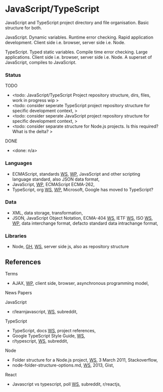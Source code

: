 # JavaScript/TypeScript

JavaScript and TypeScript project directory and file organisation. Basic structure for both. 

JavaScript. Dynamic variables. Runtime error checking. Rapid application development. Client side i.e. browser, server side i.e. Node.

TypeScript. Typed static variables. Compile time error checking. Large applications. Client side i.e. browser, server side i.e. Node. A superset of JavaScript, compiles to JavaScript. 

### Status

TODO
* <todo: JavaScript/TypeScript Project repository structure, dirs, files, work in progress wip >
* <todo: consider seperate TypeScript project repository structure for specific development context, >
* <todo: consider seperate JavaScript project repository structure for specific development context, >
* <todo: consider separate structure for Node.js projects. Is this required? What is the delta? >

DONE
* <done: n/a>

### Languages
* ECMAScript, standards [WS](https://ecma-international.org/publications-and-standards/standards/), [WP](https://en.wikipedia.org/wiki/ECMAScript), JavaScript and other scripting language standard, also JSON data format,
* JavaScript, [WP](https://en.wikipedia.org/wiki/JavaScript), ECMAScript ECMA-262, 
* TypeScript, org [WS](https://www.typescriptlang.org), [WP](https://en.wikipedia.org/wiki/TypeScript), Microsoft, Google has moved to TypeScript?

### Data
* XML, data storage, transformation, 
* JSON, JavaScript Object Notation, ECMA-404 [WS](https://ecma-international.org/publications-and-standards/standards/ecma-404/), IETF [WS](https://www.rfc-editor.org/info/std90), ISO [WS](https://www.iso.org/standard/71616.html), [WP](https://en.wikipedia.org/wiki/JSON), data interchange format, defacto standard data intrachange format, 

### Libraries
* Node, [GH](https://github.com/nodejs/node), [WS](https://nodejs.org/en), server side js, also as repository structure

## References

Terms
* AJAX, [WP](https://en.wikipedia.org/wiki/Ajax_(programming)), client side, browser, asynchronous programming model, 

News Papers

JavaScript
* r/learnjavascript, [WS](https://www.reddit.com/r/learnjavascript/), subreddit, 

TypeScript
* TypeScript, docs [WS](https://www.typescriptlang.org/docs/handbook/project-references.html), project references,
* Google TypeScript Style Guide, [WS](https://google.github.io/styleguide/tsguide.html), 
* r/typescript, [WS](https://www.reddit.com/r/typescript/), subreddit, 

Node
* Folder structure for a Node.js project, [WS](https://stackoverflow.com/questions/5178334/folder-structure-for-a-node-js-project), 3 March 2011, Stackoverflow,
* node-folder-structure-options.md, [WS](https://gist.github.com/lancejpollard/1398757), 2013, Gist,

React
* Javascript vs typescript, poll [WS](https://www.reddit.com/r/reactjs/comments/14784fy/javascript_vs_typescript/), subreddit, r/reactjs, 
